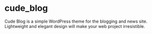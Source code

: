 # cude_blog
Cude Blog is a simple WordPress theme for the blogging and news site. Lightweight and elegant design will make your web project irresistible.
